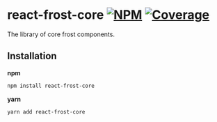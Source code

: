 # react-frost-core [![NPM][npm-img]][npm-url] [![Coverage][cov-img]][cov-url]

The library of core frost components.

## Installation

**npm**

```bash
npm install react-frost-core
```

**yarn**

```bash
yarn add react-frost-core
```

[cov-img]: https://img.shields.io/codecov/c/github/dogma-io/react-frost-core.svg "Code Coverage"
[cov-url]: https://codecov.io/gh/dogma-io/react-frost-core

[npm-img]: https://img.shields.io/npm/v/react-frost-core.svg "NPM Version"
[npm-url]: https://www.npmjs.com/package/react-frost-core
